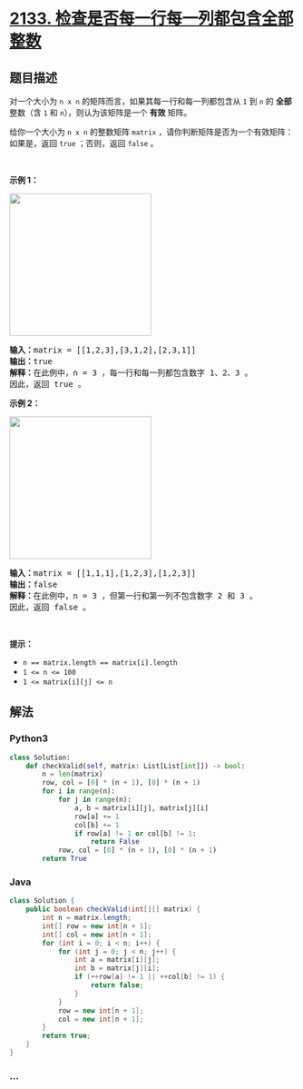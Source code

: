 # [2133. 检查是否每一行每一列都包含全部整数](https://leetcode-cn.com/problems/check-if-every-row-and-column-contains-all-numbers)

## 题目描述

<!-- 这里写题目描述 -->

<p>对一个大小为 <code>n x n</code> 的矩阵而言，如果其每一行和每一列都包含从 <code>1</code> 到 <code>n</code> 的 <strong>全部</strong> 整数（含 <code>1</code> 和 <code>n</code>），则认为该矩阵是一个 <strong>有效</strong> 矩阵。</p>

<p>给你一个大小为 <code>n x n</code> 的整数矩阵 <code>matrix</code> ，请你判断矩阵是否为一个有效矩阵：如果是，返回 <code>true</code> ；否则，返回 <code>false</code> 。</p>

<p>&nbsp;</p>

<p><strong>示例 1：</strong></p>

<p><img alt="" src="https://assets.leetcode.com/uploads/2021/12/21/example1drawio.png" style="width: 250px; height: 251px;" /></p>

<pre>
<strong>输入：</strong>matrix = [[1,2,3],[3,1,2],[2,3,1]]
<strong>输出：</strong>true
<strong>解释：</strong>在此例中，n = 3 ，每一行和每一列都包含数字 1、2、3 。
因此，返回 true 。
</pre>

<p><strong>示例 2：</strong></p>

<p><img alt="" src="https://assets.leetcode.com/uploads/2021/12/21/example2drawio.png" style="width: 250px; height: 251px;" /></p>

<pre>
<strong>输入：</strong>matrix = [[1,1,1],[1,2,3],[1,2,3]]
<strong>输出：</strong>false
<strong>解释：</strong>在此例中，n = 3 ，但第一行和第一列不包含数字 2 和 3 。
因此，返回 false 。
</pre>

<p>&nbsp;</p>

<p><strong>提示：</strong></p>

<ul>
	<li><code>n == matrix.length == matrix[i].length</code></li>
	<li><code>1 &lt;= n &lt;= 100</code></li>
	<li><code>1 &lt;= matrix[i][j] &lt;= n</code></li>
</ul>


## 解法

<!-- 这里可写通用的实现逻辑 -->

<!-- tabs:start -->

### **Python3**

<!-- 这里可写当前语言的特殊实现逻辑 -->

```python
class Solution:
    def checkValid(self, matrix: List[List[int]]) -> bool:
        n = len(matrix)
        row, col = [0] * (n + 1), [0] * (n + 1)
        for i in range(n):
            for j in range(n):
                a, b = matrix[i][j], matrix[j][i]
                row[a] += 1
                col[b] += 1
                if row[a] != 1 or col[b] != 1:
                    return False
            row, col = [0] * (n + 1), [0] * (n + 1)
        return True     
```

### **Java**

<!-- 这里可写当前语言的特殊实现逻辑 -->

```java
class Solution {
    public boolean checkValid(int[][] matrix) {
        int n = matrix.length;
        int[] row = new int[n + 1];
        int[] col = new int[n + 1];
        for (int i = 0; i < n; i++) {
            for (int j = 0; j < n; j++) {
                int a = matrix[i][j];
                int b = matrix[j][i];
                if (++row[a] != 1 || ++col[b] != 1) {
                    return false;
                }
            }
            row = new int[n + 1];
            col = new int[n + 1];
        }
        return true;
    }
}
```

### **...**

```

```

<!-- tabs:end -->
